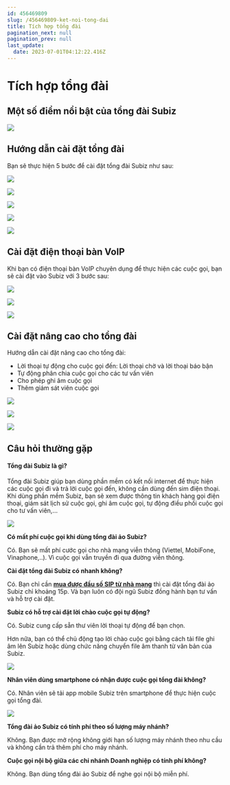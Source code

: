 ```yaml
---
id: 456469809
slug: /456469809-ket-noi-tong-dai
title: Tích hợp tổng đài
pagination_next: null
pagination_prev: null
last_update:
  date: 2023-07-01T04:12:22.416Z
---
```


# Tích hợp tổng đài



## Một số điểm nổi bật của tổng đài Subiz



![](https://vcdn.subiz-cdn.com/file/firrytysjfdafnhcrgpb_acpxkgumifuoofoosble)

## Hướng dẫn cài đặt tổng đài


Bạn sẽ thực hiện 5 bước để cài đặt tổng đài Subiz như sau:


![](https://vcdn.subiz-cdn.com/file/firrytysmmlqwmrypugi_acpxkgumifuoofoosble)



![](https://vcdn.subiz-cdn.com/file/firrytyspkjszcsojsyi_acpxkgumifuoofoosble)



![](https://vcdn.subiz-cdn.com/file/firrytysrshwkqrhecir_acpxkgumifuoofoosble)



![](https://vcdn.subiz-cdn.com/file/firryuaonfifkfmorcyk_acpxkgumifuoofoosble)



![](https://vcdn.subiz-cdn.com/file/firrytysxutmysdyzann_acpxkgumifuoofoosble)

## Cài đặt điện thoại bàn VoIP


Khi bạn có điện thoại bàn VoIP chuyên dụng để thực hiện các cuộc gọi, bạn sẽ cài đặt vào Subiz với 3 bước sau:


![](https://vcdn.subiz-cdn.com/file/firrytytajkpsntnigtm_acpxkgumifuoofoosble)



![](https://vcdn.subiz-cdn.com/file/firrytytdmegwjwvjhpy_acpxkgumifuoofoosble)





![](https://vcdn.subiz-cdn.com/file/firrytytgkbuoakrfueu_acpxkgumifuoofoosble)

## Cài đặt nâng cao cho tổng đài


Hướng dẫn cài đặt nâng cao cho tổng đài:

- Lời thoại tự động cho cuộc gọi đến: Lời thoại chờ và lời thoại báo bận
- Tự động phân chia cuộc gọi cho các tư vấn viên
- Cho phép ghi âm cuộc gọi
- Thêm giám sát viên cuộc gọi


![](https://vcdn.subiz-cdn.com/file/firrytytkhcyggcsyzgi_acpxkgumifuoofoosble)



![](https://vcdn.subiz-cdn.com/file/firrytytnubppulelzcb_acpxkgumifuoofoosble)



![](https://vcdn.subiz-cdn.com/file/firryuapawqvpisqkznu_acpxkgumifuoofoosble)









## Câu hỏi thường gặp

#### Tổng đài Subiz là gì? 


Tổng đài Subiz giúp bạn dùng phần mềm có kết nối internet để thực hiện các cuộc gọi đi và trả lời cuộc gọi đến, không cần dùng đến sim điện thoại. Khi dùng phần mềm Subiz, bạn sẽ xem được thông tin khách hàng gọi điện thoại, giám sát lịch sử cuộc gọi, ghi âm cuộc gọi, tự động điều phối cuộc gọi cho tư vấn viên,...


![](https://vcdn.subiz-cdn.com/file/firrytytqxvtvbavxapa_acpxkgumifuoofoosble)




**Có mất phí cuộc gọi khi dùng tổng đài ảo Subiz?**

Có. Bạn sẽ mất phí cước gọi cho nhà mạng viễn thông (Viettel, MobiFone, Vinaphone,..). Vì cuộc gọi vẫn truyền đi qua đường viễn thông.



**Cài đặt tổng đài Subiz có nhanh không?**

Có. Bạn chỉ cần **[mua được đầu số SIP từ nhà mạng](https://subiz.com.vn/docs/456469809-ket-noi-tong-dai#b%C6%B0%E1%BB%9Bc-1-mua-%C4%91%E1%BA%A7u-s%E1%BB%91-t%E1%BB%95ng-%C4%91%C3%A0i-t%E1%BB%AB-nh%C3%A0-m%E1%BA%A1ng)** thì cài đặt tổng đài ảo Subiz chỉ khoảng 15p. Và bạn luôn có đội ngũ Subiz đồng hành bạn tư vấn và hỗ trợ cài đặt.



**Subiz có hỗ trợ cài đặt lời chào cuộc gọi tự động?**

Có. Subiz cung cấp sẵn thư viên lời thoại tự động để bạn chọn. 

Hơn nữa, bạn có thể chủ động tạo lời chào cuộc gọi bằng cách tải file ghi âm lên Subiz hoặc dùng chức năng chuyển file âm thanh từ văn bản của Subiz.


![](https://vcdn.subiz-cdn.com/file/firrytytvfcbeivmxvvb_acpxkgumifuoofoosble)




**Nhân viên dùng smartphone có nhận được cuộc gọi tổng đài không?**

Có. Nhân viên sẽ tải app mobile Subiz trên smartphone để thực hiện cuộc gọi tổng đài.


![](https://vcdn.subiz-cdn.com/file/firrytytybgtofuedepy_acpxkgumifuoofoosble)




**Tổng đài ảo Subiz có tính phí theo số lượng máy nhánh?**

Không. Bạn được mở rộng không giới hạn số lượng máy nhánh theo nhu cầu và không cần trả thêm phí cho máy nhánh.



**Cuộc gọi nội bộ giữa các chi nhánh Doanh nghiệp có tính phí không?**

Không. Bạn dùng tổng đài ảo Subiz để nghe gọi nội bộ miễn phí.
